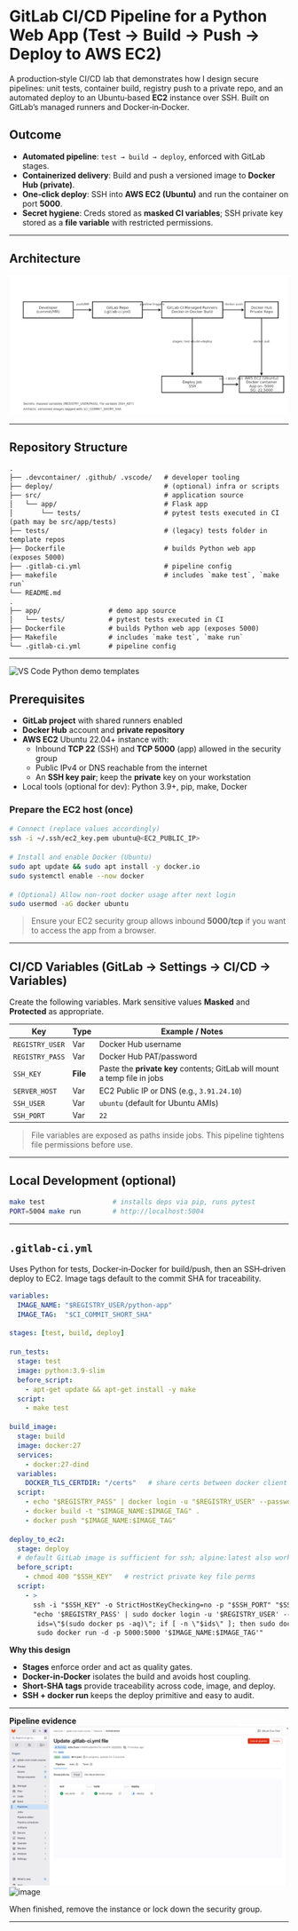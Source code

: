 # GitLab CI/CD Pipeline for a Python Web App (Test → Build → Push → Deploy to **AWS EC2**)

A production‑style CI/CD lab that demonstrates how I design secure pipelines: unit tests, container build, registry push to a private repo, and an automated deploy to an Ubuntu‑based **EC2** instance over SSH. Built on GitLab’s managed runners and Docker‑in‑Docker.



## Outcome

* **Automated pipeline**: `test → build → deploy`, enforced with GitLab stages.
* **Containerized delivery**: Build and push a versioned image to **Docker Hub (private)**.
* **One‑click deploy**: SSH into **AWS EC2 (Ubuntu)** and run the container on port **5000**.
* **Secret hygiene**: Creds stored as **masked CI variables**; SSH private key stored as a **file variable** with restricted permissions.

---

## Architecture

![Early Github CI/CD Diagram](./Screenshots/Early%20Github%20CI%20CD%20Diagram.png)


---

## Repository Structure

```
.
├── .devcontainer/ .github/ .vscode/   # developer tooling
├── deploy/                            # (optional) infra or scripts
├── src/                               # application source
│   └── app/                           # Flask app
│       └── tests/                     # pytest tests executed in CI (path may be src/app/tests)
├── tests/                             # (legacy) tests folder in template repos
├── Dockerfile                         # builds Python web app (exposes 5000)
├── .gitlab-ci.yml                     # pipeline config
├── makefile                           # includes `make test`, `make run`
└── README.md
.
├── app/                 # demo app source
│   └── tests/           # pytest tests executed in CI
├── Dockerfile           # builds Python web app (exposes 5000)
├── Makefile             # includes `make test`, `make run`
└── .gitlab-ci.yml       # pipeline config

````

---
![VS Code Python demo templates](./Screenshots/vscode-python-demo-templates.png)

## Prerequisites
- **GitLab project** with shared runners enabled
- **Docker Hub** account and **private repository**
- **AWS EC2** Ubuntu 22.04+ instance with:
  - Inbound **TCP 22** (SSH) and **TCP 5000** (app) allowed in the security group
  - Public IPv4 or DNS reachable from the internet
  - An **SSH key pair**; keep the **private** key on your workstation
- Local tools (optional for dev): Python 3.9+, pip, make, Docker

### Prepare the EC2 host (once)
```bash
# Connect (replace values accordingly)
ssh -i ~/.ssh/ec2_key.pem ubuntu@<EC2_PUBLIC_IP>

# Install and enable Docker (Ubuntu)
sudo apt update && sudo apt install -y docker.io
sudo systemctl enable --now docker

# (Optional) Allow non-root docker usage after next login
sudo usermod -aG docker ubuntu
````



> Ensure your EC2 security group allows inbound **5000/tcp** if you want to access the app from a browser.


---

## CI/CD Variables (GitLab → Settings → CI/CD → Variables)

Create the following variables. Mark sensitive values **Masked** and **Protected** as appropriate.

| Key             | Type     | Example / Notes                                                           |
| --------------- | -------- | ------------------------------------------------------------------------- |
| `REGISTRY_USER` | Var      | Docker Hub username                                                       |
| `REGISTRY_PASS` | Var      | Docker Hub PAT/password                                                   |
| `SSH_KEY`       | **File** | Paste the **private key** contents; GitLab will mount a temp file in jobs |
| `SERVER_HOST`   | Var      | EC2 Public IP or DNS (e.g., `3.91.24.10`)                                 |
| `SSH_USER`      | Var      | `ubuntu` (default for Ubuntu AMIs)                                        |
| `SSH_PORT`      | Var      | `22`                                                                      |

> File variables are exposed as paths inside jobs. This pipeline tightens file permissions before use.

---

## Local Development (optional)

```bash
make test                 # installs deps via pip, runs pytest
PORT=5004 make run        # http://localhost:5004
```


---

## `.gitlab-ci.yml`

Uses Python for tests, Docker‑in‑Docker for build/push, then an SSH‑driven deploy to EC2. Image tags default to the commit SHA for traceability.

```yaml
variables:
  IMAGE_NAME: "$REGISTRY_USER/python-app"
  IMAGE_TAG:  "$CI_COMMIT_SHORT_SHA"

stages: [test, build, deploy]

run_tests:
  stage: test
  image: python:3.9-slim
  before_script:
    - apt-get update && apt-get install -y make
  script:
    - make test

build_image:
  stage: build
  image: docker:27
  services:
    - docker:27-dind
  variables:
    DOCKER_TLS_CERTDIR: "/certs"   # share certs between docker client and daemon
  script:
    - echo "$REGISTRY_PASS" | docker login -u "$REGISTRY_USER" --password-stdin
    - docker build -t "$IMAGE_NAME:$IMAGE_TAG" .
    - docker push "$IMAGE_NAME:$IMAGE_TAG"

deploy_to_ec2:
  stage: deploy
  # default GitLab image is sufficient for ssh; alpine:latest also works
  before_script:
    - chmod 400 "$SSH_KEY"   # restrict private key file perms
  script:
    - >
      ssh -i "$SSH_KEY" -o StrictHostKeyChecking=no -p "$SSH_PORT" "$SSH_USER"@"$SERVER_HOST" \
      "echo '$REGISTRY_PASS' | sudo docker login -u '$REGISTRY_USER' --password-stdin && \
       ids=\"$(sudo docker ps -aq)\"; if [ -n \"$ids\" ]; then sudo docker stop $ids; sudo docker rm $ids; fi && \
       sudo docker run -d -p 5000:5000 '$IMAGE_NAME:$IMAGE_TAG'"
```

**Why this design**

* **Stages** enforce order and act as quality gates.
* **Docker‑in‑Docker** isolates the build and avoids host coupling.
* **Short‑SHA tags** provide traceability across code, image, and deploy.
* **SSH + docker run** keeps the deploy primitive and easy to audit.

---

**Pipeline evidence**
![GitLab pipeline stages](./Screenshots/gitlab-pipeline-stages.png)
<img width="941" height="422" alt="image" src="https://github.com/user-attachments/assets/94bf5228-23d5-4a9f-a467-0e126e5198ad" />

When finished, remove the instance or lock down the security group.

---


